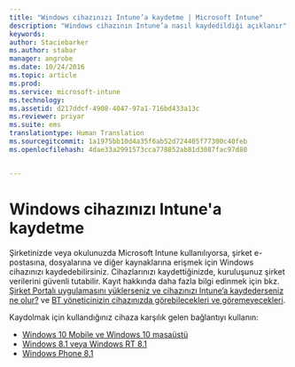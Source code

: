 ```yaml
---
title: "Windows cihazınızı Intune’a kaydetme | Microsoft Intune"
description: "Windows cihazının Intune’a nasıl kaydedildiği açıklanır"
keywords: 
author: Staciebarker
ms.author: stabar
manager: angrobe
ms.date: 10/24/2016
ms.topic: article
ms.prod: 
ms.service: microsoft-intune
ms.technology: 
ms.assetid: d217ddcf-4908-4047-97a1-716bd433a13c
ms.reviewer: priyar
ms.suite: ems
translationtype: Human Translation
ms.sourcegitcommit: 1a1975bb10d4a35f6ab52d724405f77300c40feb
ms.openlocfilehash: 4dae33a2991573cca778852ab81d3087fac97d80


---
```



# Windows cihazınızı Intune'a kaydetme

Şirketinizde veya okulunuzda Microsoft Intune kullanılıyorsa, şirket e-postasına, dosyalarına ve diğer kaynaklarına erişmek için Windows cihazınızı kaydedebilirsiniz. Cihazlarınızı kaydettiğinizde, kuruluşunuz şirket verilerini güvenli tutabilir. Kayıt hakkında daha fazla bilgi edinmek için bkz. [Şirket Portalı uygulamasını yüklerseniz ve cihazınızı Intune’a kaydederseniz ne olur?](what-happens-if-you-install-the-company-portal-app-and-enroll-your-device-in-intune-windows.md) ve [BT yöneticinizin cihazınızda görebilecekleri ve göremeyecekleri](what-can-your-it-administrator-see-when-you-enroll-your-device-in-intune-windows.md).

Kaydolmak için kullandığınız cihaza karşılık gelen bağlantıyı kullanın:

-  [Windows 10 Mobile ve Windows 10 masaüstü](enroll-your-w10-phone-or-w10-pc-windows.md)
-  [Windows 8.1 veya Windows RT 8.1](enroll-your-w81-or-rt81-windows.md)
-  [Windows Phone 8.1](enroll-your-wp81-windows.md)



<!--HONumber=Oct16_HO2-->


